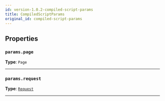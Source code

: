 ```yaml
---
id: version-1.0.2-compiled-script-params
title: CompiledScriptParams
original_id: compiled-script-params
---
```


<a name="compiledscriptparams"></a>

## Properties

### `params.page`

**Type**: `Page`

---

### `params.request`

**Type**: [`Request`](../api/request)

---
